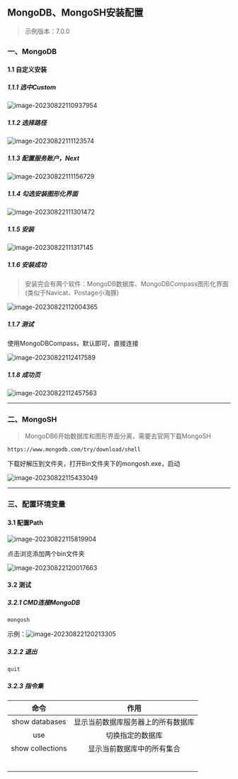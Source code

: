 ## MongoDB、MongoSH安装配置

> 示例版本：7.0.0

### 一、MongoDB

#### 1.1 自定义安装

##### 1.1.1 选中Custom

![image-20230822110937954](https://typora-picture-zhao.oss-cn-beijing.aliyuncs.com/Typora/image-20230822110937954.png)



##### 1.1.2 选择路径

![image-20230822111123574](https://typora-picture-zhao.oss-cn-beijing.aliyuncs.com/Typora/image-20230822111123574.png)



##### 1.1.3 配置服务账户，Next

![image-20230822111156729](https://typora-picture-zhao.oss-cn-beijing.aliyuncs.com/Typora/image-20230822111156729.png)



##### 1.1.4 勾选安装图形化界面

![image-20230822111301472](https://typora-picture-zhao.oss-cn-beijing.aliyuncs.com/Typora/image-20230822111301472.png)



##### 1.1.5 安装

![image-20230822111317145](https://typora-picture-zhao.oss-cn-beijing.aliyuncs.com/Typora/image-20230822111317145.png)



##### 1.1.6 安装成功

> 安装完会有两个软件：MongoDB数据库、MongoDBCompass图形化界面(类似于Navicat、Postage小海豚)

![image-20230822112004365](https://typora-picture-zhao.oss-cn-beijing.aliyuncs.com/Typora/image-20230822112004365.png)



##### 1.1.7 测试

使用MongoDBCompass，默认即可，直接连接

![image-20230822112417589](https://typora-picture-zhao.oss-cn-beijing.aliyuncs.com/Typora/image-20230822112417589.png)



##### 1.1.8 成功页

![image-20230822112457563](https://typora-picture-zhao.oss-cn-beijing.aliyuncs.com/Typora/image-20230822112457563.png)



---



### 二、MongoSH

> MongoDB6开始数据库和图形界面分离，需要去官网下载MongoSH

```http
https://www.mongodb.com/try/download/shell
```

下载好解压到文件夹，打开Bin文件夹下的mongosh.exe，启动

![image-20230822115433049](https://typora-picture-zhao.oss-cn-beijing.aliyuncs.com/Typora/image-20230822115433049.png)



----



### 三、配置环境变量

#### 3.1 配置Path

![image-20230822115819904](https://typora-picture-zhao.oss-cn-beijing.aliyuncs.com/Typora/image-20230822115819904.png)

点击浏览添加两个bin文件夹

![image-20230822120017663](https://typora-picture-zhao.oss-cn-beijing.aliyuncs.com/Typora/image-20230822120017663.png)





#### 3.2 测试

##### 3.2.1 CMD连接MongoDB

```shell
mongosh
```

示例：![image-20230822120213305](https://typora-picture-zhao.oss-cn-beijing.aliyuncs.com/Typora/image-20230822120213305.png)



##### 3.2.2 退出

```shell
quit
```



##### 3.2.3 指令集

|       命令       |                作用                |
| :--------------: | :--------------------------------: |
|  show databases  | 显示当前数据库服务器上的所有数据库 |
|  use <database>  |          切换指定的数据库          |
| show collections |     显示当前数据库中的所有集合     |
|                  |                                    |
|                  |                                    |
|                  |                                    |
|                  |                                    |
|                  |                                    |
|                  |                                    |

